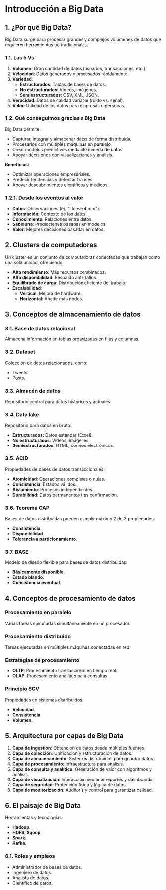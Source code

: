 # Introducción a Big Data

## 1. ¿Por qué Big Data?
Big Data surge para procesar grandes y complejos volúmenes de datos que requieren herramientas no tradicionales.

### 1.1. Las 5 Vs
1. **Volumen**: Gran cantidad de datos (usuarios, transacciones, etc.).
2. **Velocidad**: Datos generados y procesados rápidamente.
3. **Variedad**:
   - **Estructurados**: Tablas de bases de datos.
   - **No estructurados**: Videos, imágenes.
   - **Semiestructurados**: CSV, XML, JSON.
4. **Veracidad**: Datos de calidad variable (ruido vs. señal).
5. **Valor**: Utilidad de los datos para empresas o personas.

### 1.2. Qué conseguimos gracias a Big Data
Big Data permite:
- Capturar, integrar y almacenar datos de forma distribuida.
- Procesarlos con múltiples máquinas en paralelo.
- Crear modelos predictivos mediante minería de datos.
- Apoyar decisiones con visualizaciones y análisis.

**Beneficios:**
- Optimizar operaciones empresariales.
- Predecir tendencias y detectar fraudes.
- Apoyar descubrimientos científicos y médicos.

### 1.2.1. Desde los eventos al valor
- **Datos**: Observaciones (ej. "Llueve 4 mm").
- **Información**: Contexto de los datos.
- **Conocimiento**: Relaciones entre datos.
- **Sabiduría**: Predicciones basadas en modelos.
- **Valor**: Mejores decisiones basadas en datos.

## 2. Clusters de computadoras
Un clúster es un conjunto de computadoras conectadas que trabajan como una sola unidad, ofreciendo:
- **Alto rendimiento**: Más recursos combinados.
- **Alta disponibilidad**: Respaldo ante fallos.
- **Equilibrado de carga**: Distribución eficiente del trabajo.
- **Escalabilidad**:
  - **Vertical**: Mejora de hardware.
  - **Horizontal**: Añadir más nodos.

## 3. Conceptos de almacenamiento de datos
### 3.1. Base de datos relacional
Almacena información en tablas organizadas en filas y columnas.

### 3.2. Dataset
Colección de datos relacionados, como:
- Tweets.
- Posts.

### 3.3. Almacén de datos
Repositorio central para datos históricos y actuales.

### 3.4. Data lake
Repositorio para datos en bruto:
- **Estructurados**: Datos estándar (Excel).
- **No estructurados**: Videos, imágenes.
- **Semiestructurados**: HTML, correos electrónicos.

### 3.5. ACID
Propiedades de bases de datos transaccionales:
- **Atomicidad**: Operaciones completas o nulas.
- **Consistencia**: Estados válidos.
- **Aislamiento**: Procesos independientes.
- **Durabilidad**: Datos permanentes tras confirmación.

### 3.6. Teorema CAP
Bases de datos distribuidas pueden cumplir máximo 2 de 3 propiedades:
- **Consistencia**.
- **Disponibilidad**.
- **Tolerancia a particionamiento**.

### 3.7. BASE
Modelo de diseño flexible para bases de datos distribuidas:
- **Básicamente disponible**.
- **Estado blando**.
- **Consistencia eventual**.

## 4. Conceptos de procesamiento de datos
### Procesamiento en paralelo
Varias tareas ejecutadas simultáneamente en un procesador.

### Procesamiento distribuido
Tareas ejecutadas en múltiples máquinas conectadas en red.

### Estrategias de procesamiento
- **OLTP**: Procesamiento transaccional en tiempo real.
- **OLAP**: Procesamiento analítico para consultas.

### Principio SCV
Propiedades en sistemas distribuidos:
- **Velocidad**.
- **Consistencia**.
- **Volumen**.

## 5. Arquitectura por capas de Big Data
1. **Capa de ingestión**: Obtención de datos desde múltiples fuentes.
2. **Capa de colección**: Unificación y estructuración de datos.
3. **Capa de almacenamiento**: Sistemas distribuidos para guardar datos.
4. **Capa de procesamiento**: Infraestructura para análisis.
5. **Capa de consulta y analítica**: Generación de valor con algoritmos y análisis.
6. **Capa de visualización**: Interacción mediante reportes y dashboards.
7. **Capa de seguridad**: Protección física y lógica de datos.
8. **Capa de monitorización**: Auditoría y control para garantizar calidad.

## 6. El paisaje de Big Data
Herramientas y tecnologías:
- **Hadoop**.
- **HDFS, Sqoop**.
- **Spark**.
- **Kafka**.

### 6.1. Roles y empleos
- Administrador de bases de datos.
- Ingeniero de datos.
- Analista de datos.
- Científico de datos.

